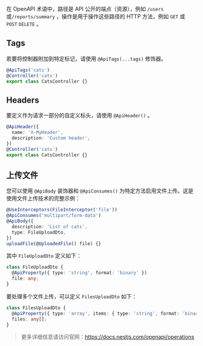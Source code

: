 在 OpenAPI 术语中，路径是 API 公开的端点（资源），例如 `/users` 或`/reports/summary` ，操作是用于操作这些路径的 HTTP 方法，例如 `GET` 或 `POST` `DELETE` 。 



## Tags

若要将控制器附加到特定标记，请使用 `@ApiTags(...tags)` 修饰器。

```typescript
@ApiTags('cats')
@Controller('cats')
export class CatsController {}
```



## Headers

要定义作为请求一部分的自定义标头，请使用 `@ApiHeader()` 。

```typescript
@ApiHeader({
  name: 'X-MyHeader',
  description: 'Custom header',
})
@Controller('cats')
export class CatsController {}
```



## 上传文件

您可以使用 `@ApiBody` 装饰器和 `@ApiConsumes()` 为特定方法启用文件上传。这是使用文件上传技术的完整示例：

```typescript
@UseInterceptors(FileInterceptor('file'))
@ApiConsumes('multipart/form-data')
@ApiBody({
  description: 'List of cats',
  type: FileUploadDto,
})
uploadFile(@UploadedFile() file) {}
```

其中 `FileUploadDto` 定义如下：

```typescript
class FileUploadDto {
  @ApiProperty({ type: 'string', format: 'binary' })
  file: any;
}
```

要处理多个文件上传，可以定义 `FilesUploadDto` 如下：

```typescript
class FilesUploadDto {
  @ApiProperty({ type: 'array', items: { type: 'string', format: 'binary' } })
  files: any[];
}
```



> 更多详细信息请访问官网：https://docs.nestjs.com/openapi/operations